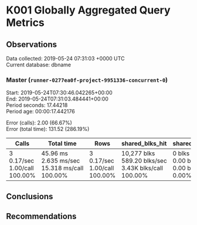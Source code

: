 # K001 Globally Aggregated Query Metrics

## Observations ##
Data collected: 2019-05-24 07:31:03 +0000 UTC  
Current database: dbname  



### Master (`runner-0277ea0f-project-9951336-concurrent-0`) ###
Start: 2019-05-24T07:30:46.042265+00:00  
End: 2019-05-24T07:31:03.484441+00:00  
Period seconds: 17.44218  
Period age: 00:00:17.442176  

Error (calls): 2.00 (66.67%)  
Error (total time): 131.52 (286.19%)

| Calls | Total&nbsp;time | Rows | shared_blks_hit | shared_blks_read | shared_blks_dirtied | shared_blks_written | blk_read_time | blk_write_time | kcache_reads | kcache_writes | kcache_user_time_ms | kcache_system_time |
|-------|------------|------|-----------------|------------------|---------------------|---------------------|---------------|----------------|--------------|---------------|---------------------|--------------------|
|3<br/>0.17/sec<br/>1.00/call<br/>100.00% |45.96&nbsp;ms<br/>2.635&nbsp;ms/sec<br/>15.318&nbsp;ms/call<br/>100.00% |3<br/>0.17/sec<br/>1.00/call<br/>100.00% |10,277&nbsp;blks<br/>589.20&nbsp;blks/sec<br/>3.43K&nbsp;blks/call<br/>100.00% |0&nbsp;blks<br/>0.00&nbsp;blks/sec<br/>0.00&nbsp;blks/call<br/>0.00% |0&nbsp;blks<br/>0.00&nbsp;blks/sec<br/>0.00&nbsp;blks/call<br/>0.00% |0&nbsp;blks<br/>0.00&nbsp;blks/sec<br/>0.00&nbsp;blks/call<br/>0.00% |0.00&nbsp;ms<br/>0.000&nbsp;ms/sec<br/>0.000&nbsp;ms/call<br/>0.00% |0.00&nbsp;ms<br/>0.000&nbsp;ms/sec<br/>0.000&nbsp;ms/call<br/>0.00% |0.00&nbsp;bytes<br/>0.00&nbsp;bytes/sec<br/>0.00&nbsp;bytes/call<br/>0.00% |0.00&nbsp;bytes<br/>0.00&nbsp;bytes/sec<br/>0.00&nbsp;bytes/call<br/>0.00% |0.00&nbsp;ms<br/>0.000&nbsp;ms/sec<br/>0.000&nbsp;ms/call<br/>0.00% |0.00&nbsp;ms<br/>0.000&nbsp;ms/sec<br/>0.000&nbsp;ms/call<br/>0.00%|





## Conclusions ##


## Recommendations ##

